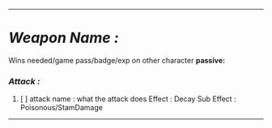 __________________________________________________________________________
# ***Weapon Name :***
Wins needed/game pass/badge/exp on other character
**passive:**  
### ***Attack :***
1. [ ] attack name : what the attack does Effect : Decay
		Sub Effect : Poisonous/StamDamage 
__________________________________________________________________________
